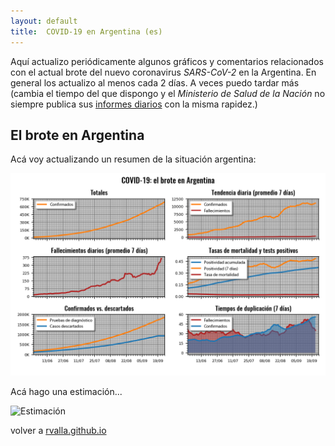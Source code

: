 ```yaml
---
layout: default
title:  COVID-19 en Argentina (es)
---
```


Aquí actualizo periódicamente algunos gráficos y comentarios relacionados con el actual brote del nuevo
coronavirus *SARS-CoV-2* en la Argentina. En general los actualizo al menos cada 2 días. A veces puedo
tardar más (cambia el tiempo del que dispongo y el *Ministerio de Salud de la Nación* no siempre publica
sus [informes diarios](https://www.argentina.gob.ar/coronavirus/informe-diario) con la misma rapidez.)

## El brote en Argentina

Acá voy actualizando un resumen de la situación argentina:

![Resumen Argentina](https://github.com/rvalla/COVID-19/raw/master/Argentina_Data/actual_charts/1_Argentina.png)

Acá hago una estimación...

![Estimación](https://github.com/rvalla/COVID-19/raw/master/Argentina_Data/actual_charts/1_E_00_KnownRatioAndEstimation.png)

volver a [rvalla.github.io](https://rvalla.github.io)
